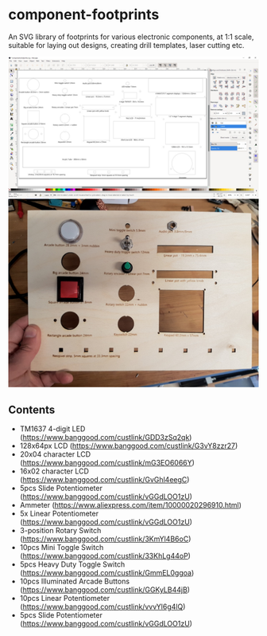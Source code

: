 # component-footprints
An SVG library of footprints for various electronic components, at 1:1 scale, suitable for laying out designs, creating drill templates, laser cutting etc.

 ![](inkscape.jpg)
 ![](lasercut.jpg)

## Contents
 - TM1637 4-digit LED (https://www.banggood.com/custlink/GDD3zSq2qk)
 - 128x64px LCD  (https://www.banggood.com/custlink/G3vY8zzr27)
 - 20x04 character LCD (https://www.banggood.com/custlink/mG3EO6066Y)
 - 16x02 character LCD (https://www.banggood.com/custlink/GvGhl4eegC)
 - 5pcs Slide Potentiometer (https://www.banggood.com/custlink/vGGdLOO1zU)
 - Ammeter (https://www.aliexpress.com/item/10000020296910.html)
 - 5x Linear Potentiometer (https://www.banggood.com/custlink/vGGdLOO1zU)
 - 3-position Rotary Switch (https://www.banggood.com/custlink/3KmYl4B6oC)
 - 10pcs Mini Toggle Switch (https://www.banggood.com/custlink/33KhLg44oP)
 - 5pcs Heavy Duty Toggle Switch (https://www.banggood.com/custlink/GmmEL0ggoa)
 - 10pcs Illuminated Arcade Buttons (https://www.banggood.com/custlink/GGKyLB44jB)
 - 10pcs Linear Potentiometer (https://www.banggood.com/custlink/vvvYl6g4lQ)
 - 5pcs Slide Potentiometer (https://www.banggood.com/custlink/vGGdLOO1zU)
